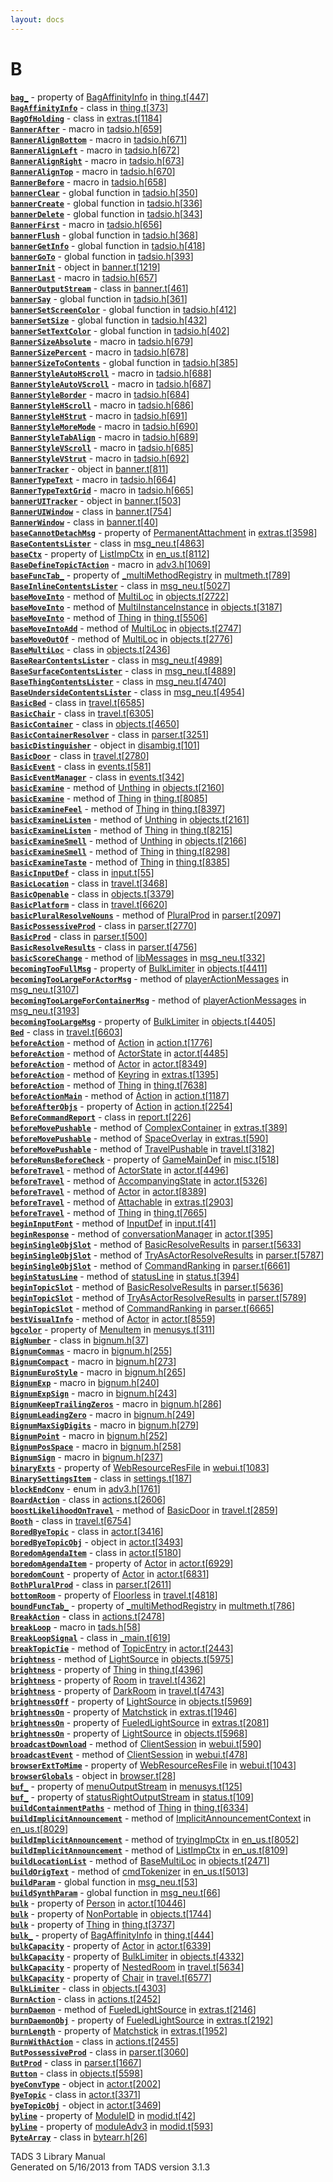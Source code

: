 ```yaml
---
layout: docs
---
```

# B

[**`bag_`**](../object/BagAffinityInfo.html#bag_) - property of
[BagAffinityInfo](../object/BagAffinityInfo.html) in
[thing.t](../file/thing.t.html)\[[447](../source/thing.t.html#447)\]  
[**`BagAffinityInfo`**](../object/BagAffinityInfo.html) - class in
[thing.t](../file/thing.t.html)\[[373](../source/thing.t.html#373)\]  
[**`BagOfHolding`**](../object/BagOfHolding.html) - class in
[extras.t](../file/extras.t.html)\[[1184](../source/extras.t.html#1184)\]  
[**`BannerAfter`**](../file/tadsio.h.html#BannerAfter) - macro in
[tadsio.h](../file/tadsio.h.html)\[[659](../source/tadsio.h.html#659)\]  
[**`BannerAlignBottom`**](../file/tadsio.h.html#BannerAlignBottom) -
macro in
[tadsio.h](../file/tadsio.h.html)\[[671](../source/tadsio.h.html#671)\]  
[**`BannerAlignLeft`**](../file/tadsio.h.html#BannerAlignLeft) - macro
in
[tadsio.h](../file/tadsio.h.html)\[[672](../source/tadsio.h.html#672)\]  
[**`BannerAlignRight`**](../file/tadsio.h.html#BannerAlignRight) - macro
in
[tadsio.h](../file/tadsio.h.html)\[[673](../source/tadsio.h.html#673)\]  
[**`BannerAlignTop`**](../file/tadsio.h.html#BannerAlignTop) - macro in
[tadsio.h](../file/tadsio.h.html)\[[670](../source/tadsio.h.html#670)\]  
[**`BannerBefore`**](../file/tadsio.h.html#BannerBefore) - macro in
[tadsio.h](../file/tadsio.h.html)\[[658](../source/tadsio.h.html#658)\]  
[**`bannerClear`**](../file/tadsio.h.html#bannerClear) - global function
in
[tadsio.h](../file/tadsio.h.html)\[[350](../source/tadsio.h.html#350)\]  
[**`bannerCreate`**](../file/tadsio.h.html#bannerCreate) - global
function in
[tadsio.h](../file/tadsio.h.html)\[[336](../source/tadsio.h.html#336)\]  
[**`bannerDelete`**](../file/tadsio.h.html#bannerDelete) - global
function in
[tadsio.h](../file/tadsio.h.html)\[[343](../source/tadsio.h.html#343)\]  
[**`BannerFirst`**](../file/tadsio.h.html#BannerFirst) - macro in
[tadsio.h](../file/tadsio.h.html)\[[656](../source/tadsio.h.html#656)\]  
[**`bannerFlush`**](../file/tadsio.h.html#bannerFlush) - global function
in
[tadsio.h](../file/tadsio.h.html)\[[368](../source/tadsio.h.html#368)\]  
[**`bannerGetInfo`**](../file/tadsio.h.html#bannerGetInfo) - global
function in
[tadsio.h](../file/tadsio.h.html)\[[418](../source/tadsio.h.html#418)\]  
[**`bannerGoTo`**](../file/tadsio.h.html#bannerGoTo) - global function
in
[tadsio.h](../file/tadsio.h.html)\[[393](../source/tadsio.h.html#393)\]  
[**`bannerInit`**](../object/bannerInit.html) - object in
[banner.t](../file/banner.t.html)\[[1219](../source/banner.t.html#1219)\]  
[**`BannerLast`**](../file/tadsio.h.html#BannerLast) - macro in
[tadsio.h](../file/tadsio.h.html)\[[657](../source/tadsio.h.html#657)\]  
[**`BannerOutputStream`**](../object/BannerOutputStream.html) - class in
[banner.t](../file/banner.t.html)\[[461](../source/banner.t.html#461)\]  
[**`bannerSay`**](../file/tadsio.h.html#bannerSay) - global function in
[tadsio.h](../file/tadsio.h.html)\[[361](../source/tadsio.h.html#361)\]  
[**`bannerSetScreenColor`**](../file/tadsio.h.html#bannerSetScreenColor) -
global function in
[tadsio.h](../file/tadsio.h.html)\[[412](../source/tadsio.h.html#412)\]  
[**`bannerSetSize`**](../file/tadsio.h.html#bannerSetSize) - global
function in
[tadsio.h](../file/tadsio.h.html)\[[432](../source/tadsio.h.html#432)\]  
[**`bannerSetTextColor`**](../file/tadsio.h.html#bannerSetTextColor) -
global function in
[tadsio.h](../file/tadsio.h.html)\[[402](../source/tadsio.h.html#402)\]  
[**`BannerSizeAbsolute`**](../file/tadsio.h.html#BannerSizeAbsolute) -
macro in
[tadsio.h](../file/tadsio.h.html)\[[679](../source/tadsio.h.html#679)\]  
[**`BannerSizePercent`**](../file/tadsio.h.html#BannerSizePercent) -
macro in
[tadsio.h](../file/tadsio.h.html)\[[678](../source/tadsio.h.html#678)\]  
[**`bannerSizeToContents`**](../file/tadsio.h.html#bannerSizeToContents) -
global function in
[tadsio.h](../file/tadsio.h.html)\[[385](../source/tadsio.h.html#385)\]  
[**`BannerStyleAutoHScroll`**](../file/tadsio.h.html#BannerStyleAutoHScroll) -
macro in
[tadsio.h](../file/tadsio.h.html)\[[688](../source/tadsio.h.html#688)\]  
[**`BannerStyleAutoVScroll`**](../file/tadsio.h.html#BannerStyleAutoVScroll) -
macro in
[tadsio.h](../file/tadsio.h.html)\[[687](../source/tadsio.h.html#687)\]  
[**`BannerStyleBorder`**](../file/tadsio.h.html#BannerStyleBorder) -
macro in
[tadsio.h](../file/tadsio.h.html)\[[684](../source/tadsio.h.html#684)\]  
[**`BannerStyleHScroll`**](../file/tadsio.h.html#BannerStyleHScroll) -
macro in
[tadsio.h](../file/tadsio.h.html)\[[686](../source/tadsio.h.html#686)\]  
[**`BannerStyleHStrut`**](../file/tadsio.h.html#BannerStyleHStrut) -
macro in
[tadsio.h](../file/tadsio.h.html)\[[691](../source/tadsio.h.html#691)\]  
[**`BannerStyleMoreMode`**](../file/tadsio.h.html#BannerStyleMoreMode) -
macro in
[tadsio.h](../file/tadsio.h.html)\[[690](../source/tadsio.h.html#690)\]  
[**`BannerStyleTabAlign`**](../file/tadsio.h.html#BannerStyleTabAlign) -
macro in
[tadsio.h](../file/tadsio.h.html)\[[689](../source/tadsio.h.html#689)\]  
[**`BannerStyleVScroll`**](../file/tadsio.h.html#BannerStyleVScroll) -
macro in
[tadsio.h](../file/tadsio.h.html)\[[685](../source/tadsio.h.html#685)\]  
[**`BannerStyleVStrut`**](../file/tadsio.h.html#BannerStyleVStrut) -
macro in
[tadsio.h](../file/tadsio.h.html)\[[692](../source/tadsio.h.html#692)\]  
[**`bannerTracker`**](../object/bannerTracker.html) - object in
[banner.t](../file/banner.t.html)\[[811](../source/banner.t.html#811)\]  
[**`BannerTypeText`**](../file/tadsio.h.html#BannerTypeText) - macro in
[tadsio.h](../file/tadsio.h.html)\[[664](../source/tadsio.h.html#664)\]  
[**`BannerTypeTextGrid`**](../file/tadsio.h.html#BannerTypeTextGrid) -
macro in
[tadsio.h](../file/tadsio.h.html)\[[665](../source/tadsio.h.html#665)\]  
[**`bannerUITracker`**](../object/bannerUITracker.html) - object in
[banner.t](../file/banner.t.html)\[[503](../source/banner.t.html#503)\]  
[**`BannerUIWindow`**](../object/BannerUIWindow.html) - class in
[banner.t](../file/banner.t.html)\[[754](../source/banner.t.html#754)\]  
[**`BannerWindow`**](../object/BannerWindow.html) - class in
[banner.t](../file/banner.t.html)\[[40](../source/banner.t.html#40)\]  
[**`baseCannotDetachMsg`**](../object/PermanentAttachment.html#baseCannotDetachMsg) -
property of [PermanentAttachment](../object/PermanentAttachment.html) in
[extras.t](../file/extras.t.html)\[[3598](../source/extras.t.html#3598)\]  
[**`BaseContentsLister`**](../object/BaseContentsLister.html) - class in
[msg_neu.t](../file/msg_neu.t.html)\[[4863](../source/msg_neu.t.html#4863)\]  
[**`baseCtx`**](../object/ListImpCtx.html#baseCtx) - property of
[ListImpCtx](../object/ListImpCtx.html) in
[en_us.t](../file/en_us.t.html)\[[8112](../source/en_us.t.html#8112)\]  
[**`BaseDefineTopicTAction`**](../file/adv3.h.html#BaseDefineTopicTAction) -
macro in
[adv3.h](../file/adv3.h.html)\[[1069](../source/adv3.h.html#1069)\]  
[**`baseFuncTab_`**](../object/_multiMethodRegistry.html#baseFuncTab_) -
property of [\_multiMethodRegistry](../object/_multiMethodRegistry.html)
in
[multmeth.t](../file/multmeth.t.html)\[[789](../source/multmeth.t.html#789)\]  
[**`BaseInlineContentsLister`**](../object/BaseInlineContentsLister.html) -
class in
[msg_neu.t](../file/msg_neu.t.html)\[[5027](../source/msg_neu.t.html#5027)\]  
[**`baseMoveInto`**](../object/MultiLoc.html#baseMoveInto) - method of
[MultiLoc](../object/MultiLoc.html) in
[objects.t](../file/objects.t.html)\[[2722](../source/objects.t.html#2722)\]  
[**`baseMoveInto`**](../object/MultiInstanceInstance.html#baseMoveInto) -
method of [MultiInstanceInstance](../object/MultiInstanceInstance.html)
in
[objects.t](../file/objects.t.html)\[[3187](../source/objects.t.html#3187)\]  
[**`baseMoveInto`**](../object/Thing.html#baseMoveInto) - method of
[Thing](../object/Thing.html) in
[thing.t](../file/thing.t.html)\[[5506](../source/thing.t.html#5506)\]  
[**`baseMoveIntoAdd`**](../object/MultiLoc.html#baseMoveIntoAdd) -
method of [MultiLoc](../object/MultiLoc.html) in
[objects.t](../file/objects.t.html)\[[2747](../source/objects.t.html#2747)\]  
[**`baseMoveOutOf`**](../object/MultiLoc.html#baseMoveOutOf) - method of
[MultiLoc](../object/MultiLoc.html) in
[objects.t](../file/objects.t.html)\[[2776](../source/objects.t.html#2776)\]  
[**`BaseMultiLoc`**](../object/BaseMultiLoc.html) - class in
[objects.t](../file/objects.t.html)\[[2436](../source/objects.t.html#2436)\]  
[**`BaseRearContentsLister`**](../object/BaseRearContentsLister.html) -
class in
[msg_neu.t](../file/msg_neu.t.html)\[[4989](../source/msg_neu.t.html#4989)\]  
[**`BaseSurfaceContentsLister`**](../object/BaseSurfaceContentsLister.html) -
class in
[msg_neu.t](../file/msg_neu.t.html)\[[4889](../source/msg_neu.t.html#4889)\]  
[**`BaseThingContentsLister`**](../object/BaseThingContentsLister.html) -
class in
[msg_neu.t](../file/msg_neu.t.html)\[[4740](../source/msg_neu.t.html#4740)\]  
[**`BaseUndersideContentsLister`**](../object/BaseUndersideContentsLister.html) -
class in
[msg_neu.t](../file/msg_neu.t.html)\[[4954](../source/msg_neu.t.html#4954)\]  
[**`BasicBed`**](../object/BasicBed.html) - class in
[travel.t](../file/travel.t.html)\[[6585](../source/travel.t.html#6585)\]  
[**`BasicChair`**](../object/BasicChair.html) - class in
[travel.t](../file/travel.t.html)\[[6305](../source/travel.t.html#6305)\]  
[**`BasicContainer`**](../object/BasicContainer.html) - class in
[objects.t](../file/objects.t.html)\[[4650](../source/objects.t.html#4650)\]  
[**`BasicContainerResolver`**](../object/BasicContainerResolver.html) -
class in
[parser.t](../file/parser.t.html)\[[3251](../source/parser.t.html#3251)\]  
[**`basicDistinguisher`**](../object/basicDistinguisher.html) - object
in
[disambig.t](../file/disambig.t.html)\[[101](../source/disambig.t.html#101)\]  
[**`BasicDoor`**](../object/BasicDoor.html) - class in
[travel.t](../file/travel.t.html)\[[2780](../source/travel.t.html#2780)\]  
[**`BasicEvent`**](../object/BasicEvent.html) - class in
[events.t](../file/events.t.html)\[[581](../source/events.t.html#581)\]  
[**`BasicEventManager`**](../object/BasicEventManager.html) - class in
[events.t](../file/events.t.html)\[[342](../source/events.t.html#342)\]  
[**`basicExamine`**](../object/Unthing.html#basicExamine) - method of
[Unthing](../object/Unthing.html) in
[objects.t](../file/objects.t.html)\[[2160](../source/objects.t.html#2160)\]  
[**`basicExamine`**](../object/Thing.html#basicExamine) - method of
[Thing](../object/Thing.html) in
[thing.t](../file/thing.t.html)\[[8085](../source/thing.t.html#8085)\]  
[**`basicExamineFeel`**](../object/Thing.html#basicExamineFeel) - method
of [Thing](../object/Thing.html) in
[thing.t](../file/thing.t.html)\[[8397](../source/thing.t.html#8397)\]  
[**`basicExamineListen`**](../object/Unthing.html#basicExamineListen) -
method of [Unthing](../object/Unthing.html) in
[objects.t](../file/objects.t.html)\[[2161](../source/objects.t.html#2161)\]  
[**`basicExamineListen`**](../object/Thing.html#basicExamineListen) -
method of [Thing](../object/Thing.html) in
[thing.t](../file/thing.t.html)\[[8215](../source/thing.t.html#8215)\]  
[**`basicExamineSmell`**](../object/Unthing.html#basicExamineSmell) -
method of [Unthing](../object/Unthing.html) in
[objects.t](../file/objects.t.html)\[[2166](../source/objects.t.html#2166)\]  
[**`basicExamineSmell`**](../object/Thing.html#basicExamineSmell) -
method of [Thing](../object/Thing.html) in
[thing.t](../file/thing.t.html)\[[8298](../source/thing.t.html#8298)\]  
[**`basicExamineTaste`**](../object/Thing.html#basicExamineTaste) -
method of [Thing](../object/Thing.html) in
[thing.t](../file/thing.t.html)\[[8385](../source/thing.t.html#8385)\]  
[**`BasicInputDef`**](../object/BasicInputDef.html) - class in
[input.t](../file/input.t.html)\[[55](../source/input.t.html#55)\]  
[**`BasicLocation`**](../object/BasicLocation.html) - class in
[travel.t](../file/travel.t.html)\[[3468](../source/travel.t.html#3468)\]  
[**`BasicOpenable`**](../object/BasicOpenable.html) - class in
[objects.t](../file/objects.t.html)\[[3379](../source/objects.t.html#3379)\]  
[**`BasicPlatform`**](../object/BasicPlatform.html) - class in
[travel.t](../file/travel.t.html)\[[6620](../source/travel.t.html#6620)\]  
[**`basicPluralResolveNouns`**](../object/PluralProd.html#basicPluralResolveNouns) -
method of [PluralProd](../object/PluralProd.html) in
[parser.t](../file/parser.t.html)\[[2097](../source/parser.t.html#2097)\]  
[**`BasicPossessiveProd`**](../object/BasicPossessiveProd.html) - class
in
[parser.t](../file/parser.t.html)\[[2770](../source/parser.t.html#2770)\]  
[**`BasicProd`**](../object/BasicProd.html) - class in
[parser.t](../file/parser.t.html)\[[500](../source/parser.t.html#500)\]  
[**`BasicResolveResults`**](../object/BasicResolveResults.html) - class
in
[parser.t](../file/parser.t.html)\[[4756](../source/parser.t.html#4756)\]  
[**`basicScoreChange`**](../object/libMessages.html#basicScoreChange) -
method of [libMessages](../object/libMessages.html) in
[msg_neu.t](../file/msg_neu.t.html)\[[332](../source/msg_neu.t.html#332)\]  
[**`becomingTooFullMsg`**](../object/BulkLimiter.html#becomingTooFullMsg) -
property of [BulkLimiter](../object/BulkLimiter.html) in
[objects.t](../file/objects.t.html)\[[4411](../source/objects.t.html#4411)\]  
[**`becomingTooLargeForActorMsg`**](../object/playerActionMessages.html#becomingTooLargeForActorMsg) -
method of [playerActionMessages](../object/playerActionMessages.html) in
[msg_neu.t](../file/msg_neu.t.html)\[[3107](../source/msg_neu.t.html#3107)\]  
[**`becomingTooLargeForContainerMsg`**](../object/playerActionMessages.html#becomingTooLargeForContainerMsg) -
method of [playerActionMessages](../object/playerActionMessages.html) in
[msg_neu.t](../file/msg_neu.t.html)\[[3193](../source/msg_neu.t.html#3193)\]  
[**`becomingTooLargeMsg`**](../object/BulkLimiter.html#becomingTooLargeMsg) -
property of [BulkLimiter](../object/BulkLimiter.html) in
[objects.t](../file/objects.t.html)\[[4405](../source/objects.t.html#4405)\]  
[**`Bed`**](../object/Bed.html) - class in
[travel.t](../file/travel.t.html)\[[6603](../source/travel.t.html#6603)\]  
[**`beforeAction`**](../object/Action.html#beforeAction) - method of
[Action](../object/Action.html) in
[action.t](../file/action.t.html)\[[1776](../source/action.t.html#1776)\]  
[**`beforeAction`**](../object/ActorState.html#beforeAction) - method of
[ActorState](../object/ActorState.html) in
[actor.t](../file/actor.t.html)\[[4485](../source/actor.t.html#4485)\]  
[**`beforeAction`**](../object/Actor.html#beforeAction) - method of
[Actor](../object/Actor.html) in
[actor.t](../file/actor.t.html)\[[8349](../source/actor.t.html#8349)\]  
[**`beforeAction`**](../object/Keyring.html#beforeAction) - method of
[Keyring](../object/Keyring.html) in
[extras.t](../file/extras.t.html)\[[1395](../source/extras.t.html#1395)\]  
[**`beforeAction`**](../object/Thing.html#beforeAction) - method of
[Thing](../object/Thing.html) in
[thing.t](../file/thing.t.html)\[[7638](../source/thing.t.html#7638)\]  
[**`beforeActionMain`**](../object/Action.html#beforeActionMain) -
method of [Action](../object/Action.html) in
[action.t](../file/action.t.html)\[[1187](../source/action.t.html#1187)\]  
[**`beforeAfterObjs`**](../object/Action.html#beforeAfterObjs) -
property of [Action](../object/Action.html) in
[action.t](../file/action.t.html)\[[2254](../source/action.t.html#2254)\]  
[**`BeforeCommandReport`**](../object/BeforeCommandReport.html) - class
in
[report.t](../file/report.t.html)\[[226](../source/report.t.html#226)\]  
[**`beforeMovePushable`**](../object/ComplexContainer.html#beforeMovePushable) -
method of [ComplexContainer](../object/ComplexContainer.html) in
[extras.t](../file/extras.t.html)\[[389](../source/extras.t.html#389)\]  
[**`beforeMovePushable`**](../object/SpaceOverlay.html#beforeMovePushable) -
method of [SpaceOverlay](../object/SpaceOverlay.html) in
[extras.t](../file/extras.t.html)\[[590](../source/extras.t.html#590)\]  
[**`beforeMovePushable`**](../object/TravelPushable.html#beforeMovePushable) -
method of [TravelPushable](../object/TravelPushable.html) in
[travel.t](../file/travel.t.html)\[[3182](../source/travel.t.html#3182)\]  
[**`beforeRunsBeforeCheck`**](../object/GameMainDef.html#beforeRunsBeforeCheck) -
property of [GameMainDef](../object/GameMainDef.html) in
[misc.t](../file/misc.t.html)\[[518](../source/misc.t.html#518)\]  
[**`beforeTravel`**](../object/ActorState.html#beforeTravel) - method of
[ActorState](../object/ActorState.html) in
[actor.t](../file/actor.t.html)\[[4496](../source/actor.t.html#4496)\]  
[**`beforeTravel`**](../object/AccompanyingState.html#beforeTravel) -
method of [AccompanyingState](../object/AccompanyingState.html) in
[actor.t](../file/actor.t.html)\[[5326](../source/actor.t.html#5326)\]  
[**`beforeTravel`**](../object/Actor.html#beforeTravel) - method of
[Actor](../object/Actor.html) in
[actor.t](../file/actor.t.html)\[[8389](../source/actor.t.html#8389)\]  
[**`beforeTravel`**](../object/Attachable.html#beforeTravel) - method of
[Attachable](../object/Attachable.html) in
[extras.t](../file/extras.t.html)\[[2903](../source/extras.t.html#2903)\]  
[**`beforeTravel`**](../object/Thing.html#beforeTravel) - method of
[Thing](../object/Thing.html) in
[thing.t](../file/thing.t.html)\[[7665](../source/thing.t.html#7665)\]  
[**`beginInputFont`**](../object/InputDef.html#beginInputFont) - method
of [InputDef](../object/InputDef.html) in
[input.t](../file/input.t.html)\[[41](../source/input.t.html#41)\]  
[**`beginResponse`**](../object/conversationManager.html#beginResponse) -
method of [conversationManager](../object/conversationManager.html) in
[actor.t](../file/actor.t.html)\[[395](../source/actor.t.html#395)\]  
[**`beginSingleObjSlot`**](../object/BasicResolveResults.html#beginSingleObjSlot) -
method of [BasicResolveResults](../object/BasicResolveResults.html) in
[parser.t](../file/parser.t.html)\[[5633](../source/parser.t.html#5633)\]  
[**`beginSingleObjSlot`**](../object/TryAsActorResolveResults.html#beginSingleObjSlot) -
method of
[TryAsActorResolveResults](../object/TryAsActorResolveResults.html) in
[parser.t](../file/parser.t.html)\[[5787](../source/parser.t.html#5787)\]  
[**`beginSingleObjSlot`**](../object/CommandRanking.html#beginSingleObjSlot) -
method of [CommandRanking](../object/CommandRanking.html) in
[parser.t](../file/parser.t.html)\[[6661](../source/parser.t.html#6661)\]  
[**`beginStatusLine`**](../object/statusLine.html#beginStatusLine) -
method of [statusLine](../object/statusLine.html) in
[status.t](../file/status.t.html)\[[394](../source/status.t.html#394)\]  
[**`beginTopicSlot`**](../object/BasicResolveResults.html#beginTopicSlot) -
method of [BasicResolveResults](../object/BasicResolveResults.html) in
[parser.t](../file/parser.t.html)\[[5636](../source/parser.t.html#5636)\]  
[**`beginTopicSlot`**](../object/TryAsActorResolveResults.html#beginTopicSlot) -
method of
[TryAsActorResolveResults](../object/TryAsActorResolveResults.html) in
[parser.t](../file/parser.t.html)\[[5789](../source/parser.t.html#5789)\]  
[**`beginTopicSlot`**](../object/CommandRanking.html#beginTopicSlot) -
method of [CommandRanking](../object/CommandRanking.html) in
[parser.t](../file/parser.t.html)\[[6665](../source/parser.t.html#6665)\]  
[**`bestVisualInfo`**](../object/Actor.html#bestVisualInfo) - method of
[Actor](../object/Actor.html) in
[actor.t](../file/actor.t.html)\[[8559](../source/actor.t.html#8559)\]  
[**`bgcolor`**](../object/MenuItem.html#bgcolor) - property of
[MenuItem](../object/MenuItem.html) in
[menusys.t](../file/menusys.t.html)\[[311](../source/menusys.t.html#311)\]  
[**`BigNumber`**](../object/BigNumber.html) - class in
[bignum.h](../file/bignum.h.html)\[[37](../source/bignum.h.html#37)\]  
[**`BignumCommas`**](../file/bignum.h.html#BignumCommas) - macro in
[bignum.h](../file/bignum.h.html)\[[255](../source/bignum.h.html#255)\]  
[**`BignumCompact`**](../file/bignum.h.html#BignumCompact) - macro in
[bignum.h](../file/bignum.h.html)\[[273](../source/bignum.h.html#273)\]  
[**`BignumEuroStyle`**](../file/bignum.h.html#BignumEuroStyle) - macro
in
[bignum.h](../file/bignum.h.html)\[[265](../source/bignum.h.html#265)\]  
[**`BignumExp`**](../file/bignum.h.html#BignumExp) - macro in
[bignum.h](../file/bignum.h.html)\[[240](../source/bignum.h.html#240)\]  
[**`BignumExpSign`**](../file/bignum.h.html#BignumExpSign) - macro in
[bignum.h](../file/bignum.h.html)\[[243](../source/bignum.h.html#243)\]  
[**`BignumKeepTrailingZeros`**](../file/bignum.h.html#BignumKeepTrailingZeros) -
macro in
[bignum.h](../file/bignum.h.html)\[[286](../source/bignum.h.html#286)\]  
[**`BignumLeadingZero`**](../file/bignum.h.html#BignumLeadingZero) -
macro in
[bignum.h](../file/bignum.h.html)\[[249](../source/bignum.h.html#249)\]  
[**`BignumMaxSigDigits`**](../file/bignum.h.html#BignumMaxSigDigits) -
macro in
[bignum.h](../file/bignum.h.html)\[[279](../source/bignum.h.html#279)\]  
[**`BignumPoint`**](../file/bignum.h.html#BignumPoint) - macro in
[bignum.h](../file/bignum.h.html)\[[252](../source/bignum.h.html#252)\]  
[**`BignumPosSpace`**](../file/bignum.h.html#BignumPosSpace) - macro in
[bignum.h](../file/bignum.h.html)\[[258](../source/bignum.h.html#258)\]  
[**`BignumSign`**](../file/bignum.h.html#BignumSign) - macro in
[bignum.h](../file/bignum.h.html)\[[237](../source/bignum.h.html#237)\]  
[**`binaryExts`**](../object/WebResourceResFile.html#binaryExts) -
property of [WebResourceResFile](../object/WebResourceResFile.html) in
[webui.t](../file/webui.t.html)\[[1083](../source/webui.t.html#1083)\]  
[**`BinarySettingsItem`**](../object/BinarySettingsItem.html) - class in
[settings.t](../file/settings.t.html)\[[187](../source/settings.t.html#187)\]  
[**`blockEndConv`**](../file/adv3.h.html#blockEndConv) - enum in
[adv3.h](../file/adv3.h.html)\[[1761](../source/adv3.h.html#1761)\]  
[**`BoardAction`**](../object/BoardAction.html) - class in
[actions.t](../file/actions.t.html)\[[2606](../source/actions.t.html#2606)\]  
[**`boostLikelihoodOnTravel`**](../object/BasicDoor.html#boostLikelihoodOnTravel) -
method of [BasicDoor](../object/BasicDoor.html) in
[travel.t](../file/travel.t.html)\[[2859](../source/travel.t.html#2859)\]  
[**`Booth`**](../object/Booth.html) - class in
[travel.t](../file/travel.t.html)\[[6754](../source/travel.t.html#6754)\]  
[**`BoredByeTopic`**](../object/BoredByeTopic.html) - class in
[actor.t](../file/actor.t.html)\[[3416](../source/actor.t.html#3416)\]  
[**`boredByeTopicObj`**](../object/boredByeTopicObj.html) - object in
[actor.t](../file/actor.t.html)\[[3493](../source/actor.t.html#3493)\]  
[**`BoredomAgendaItem`**](../object/BoredomAgendaItem.html) - class in
[actor.t](../file/actor.t.html)\[[5180](../source/actor.t.html#5180)\]  
[**`boredomAgendaItem`**](../object/Actor.html#boredomAgendaItem) -
property of [Actor](../object/Actor.html) in
[actor.t](../file/actor.t.html)\[[6929](../source/actor.t.html#6929)\]  
[**`boredomCount`**](../object/Actor.html#boredomCount) - property of
[Actor](../object/Actor.html) in
[actor.t](../file/actor.t.html)\[[6831](../source/actor.t.html#6831)\]  
[**`BothPluralProd`**](../object/BothPluralProd.html) - class in
[parser.t](../file/parser.t.html)\[[2611](../source/parser.t.html#2611)\]  
[**`bottomRoom`**](../object/Floorless.html#bottomRoom) - property of
[Floorless](../object/Floorless.html) in
[travel.t](../file/travel.t.html)\[[4818](../source/travel.t.html#4818)\]  
[**`boundFuncTab_`**](../object/_multiMethodRegistry.html#boundFuncTab_) -
property of [\_multiMethodRegistry](../object/_multiMethodRegistry.html)
in
[multmeth.t](../file/multmeth.t.html)\[[786](../source/multmeth.t.html#786)\]  
[**`BreakAction`**](../object/BreakAction.html) - class in
[actions.t](../file/actions.t.html)\[[2478](../source/actions.t.html#2478)\]  
[**`breakLoop`**](../file/tads.h.html#breakLoop) - macro in
[tads.h](../file/tads.h.html)\[[58](../source/tads.h.html#58)\]  
[**`BreakLoopSignal`**](../object/BreakLoopSignal.html) - class in
[\_main.t](../file/_main.t.html)\[[619](../source/_main.t.html#619)\]  
[**`breakTopicTie`**](../object/TopicEntry.html#breakTopicTie) - method
of [TopicEntry](../object/TopicEntry.html) in
[actor.t](../file/actor.t.html)\[[2443](../source/actor.t.html#2443)\]  
[**`brightness`**](../object/LightSource.html#brightness) - method of
[LightSource](../object/LightSource.html) in
[objects.t](../file/objects.t.html)\[[5975](../source/objects.t.html#5975)\]  
[**`brightness`**](../object/Thing.html#brightness) - property of
[Thing](../object/Thing.html) in
[thing.t](../file/thing.t.html)\[[4396](../source/thing.t.html#4396)\]  
[**`brightness`**](../object/Room.html#brightness) - property of
[Room](../object/Room.html) in
[travel.t](../file/travel.t.html)\[[4362](../source/travel.t.html#4362)\]  
[**`brightness`**](../object/DarkRoom.html#brightness) - property of
[DarkRoom](../object/DarkRoom.html) in
[travel.t](../file/travel.t.html)\[[4743](../source/travel.t.html#4743)\]  
[**`brightnessOff`**](../object/LightSource.html#brightnessOff) -
property of [LightSource](../object/LightSource.html) in
[objects.t](../file/objects.t.html)\[[5969](../source/objects.t.html#5969)\]  
[**`brightnessOn`**](../object/Matchstick.html#brightnessOn) - property
of [Matchstick](../object/Matchstick.html) in
[extras.t](../file/extras.t.html)\[[1946](../source/extras.t.html#1946)\]  
[**`brightnessOn`**](../object/FueledLightSource.html#brightnessOn) -
property of [FueledLightSource](../object/FueledLightSource.html) in
[extras.t](../file/extras.t.html)\[[2081](../source/extras.t.html#2081)\]  
[**`brightnessOn`**](../object/LightSource.html#brightnessOn) - property
of [LightSource](../object/LightSource.html) in
[objects.t](../file/objects.t.html)\[[5968](../source/objects.t.html#5968)\]  
[**`broadcastDownload`**](../object/ClientSession.html#broadcastDownload) -
method of [ClientSession](../object/ClientSession.html) in
[webui.t](../file/webui.t.html)\[[590](../source/webui.t.html#590)\]  
[**`broadcastEvent`**](../object/ClientSession.html#broadcastEvent) -
method of [ClientSession](../object/ClientSession.html) in
[webui.t](../file/webui.t.html)\[[478](../source/webui.t.html#478)\]  
[**`browserExtToMime`**](../object/WebResourceResFile.html#browserExtToMime) -
property of [WebResourceResFile](../object/WebResourceResFile.html) in
[webui.t](../file/webui.t.html)\[[1043](../source/webui.t.html#1043)\]  
[**`browserGlobals`**](../object/browserGlobals.html) - object in
[browser.t](../file/browser.t.html)\[[28](../source/browser.t.html#28)\]  
[**`buf_`**](../object/menuOutputStream.html#buf_) - property of
[menuOutputStream](../object/menuOutputStream.html) in
[menusys.t](../file/menusys.t.html)\[[125](../source/menusys.t.html#125)\]  
[**`buf_`**](../object/statusRightOutputStream.html#buf_) - property of
[statusRightOutputStream](../object/statusRightOutputStream.html) in
[status.t](../file/status.t.html)\[[109](../source/status.t.html#109)\]  
[**`buildContainmentPaths`**](../object/Thing.html#buildContainmentPaths) -
method of [Thing](../object/Thing.html) in
[thing.t](../file/thing.t.html)\[[6334](../source/thing.t.html#6334)\]  
[**`buildImplicitAnnouncement`**](../object/ImplicitAnnouncementContext.html#buildImplicitAnnouncement) -
method of
[ImplicitAnnouncementContext](../object/ImplicitAnnouncementContext.html)
in
[en_us.t](../file/en_us.t.html)\[[8029](../source/en_us.t.html#8029)\]  
[**`buildImplicitAnnouncement`**](../object/tryingImpCtx.html#buildImplicitAnnouncement) -
method of [tryingImpCtx](../object/tryingImpCtx.html) in
[en_us.t](../file/en_us.t.html)\[[8052](../source/en_us.t.html#8052)\]  
[**`buildImplicitAnnouncement`**](../object/ListImpCtx.html#buildImplicitAnnouncement) -
method of [ListImpCtx](../object/ListImpCtx.html) in
[en_us.t](../file/en_us.t.html)\[[8109](../source/en_us.t.html#8109)\]  
[**`buildLocationList`**](../object/BaseMultiLoc.html#buildLocationList) -
method of [BaseMultiLoc](../object/BaseMultiLoc.html) in
[objects.t](../file/objects.t.html)\[[2471](../source/objects.t.html#2471)\]  
[**`buildOrigText`**](../object/cmdTokenizer.html#buildOrigText) -
method of [cmdTokenizer](../object/cmdTokenizer.html) in
[en_us.t](../file/en_us.t.html)\[[5013](../source/en_us.t.html#5013)\]  
[**`buildParam`**](../file/msg_neu.t.html#buildParam) - global function
in
[msg_neu.t](../file/msg_neu.t.html)\[[53](../source/msg_neu.t.html#53)\]  
[**`buildSynthParam`**](../file/msg_neu.t.html#buildSynthParam) - global
function in
[msg_neu.t](../file/msg_neu.t.html)\[[66](../source/msg_neu.t.html#66)\]  
[**`bulk`**](../object/Person.html#bulk) - property of
[Person](../object/Person.html) in
[actor.t](../file/actor.t.html)\[[10446](../source/actor.t.html#10446)\]  
[**`bulk`**](../object/NonPortable.html#bulk) - property of
[NonPortable](../object/NonPortable.html) in
[objects.t](../file/objects.t.html)\[[1744](../source/objects.t.html#1744)\]  
[**`bulk`**](../object/Thing.html#bulk) - property of
[Thing](../object/Thing.html) in
[thing.t](../file/thing.t.html)\[[3737](../source/thing.t.html#3737)\]  
[**`bulk_`**](../object/BagAffinityInfo.html#bulk_) - property of
[BagAffinityInfo](../object/BagAffinityInfo.html) in
[thing.t](../file/thing.t.html)\[[444](../source/thing.t.html#444)\]  
[**`bulkCapacity`**](../object/Actor.html#bulkCapacity) - property of
[Actor](../object/Actor.html) in
[actor.t](../file/actor.t.html)\[[6339](../source/actor.t.html#6339)\]  
[**`bulkCapacity`**](../object/BulkLimiter.html#bulkCapacity) - property
of [BulkLimiter](../object/BulkLimiter.html) in
[objects.t](../file/objects.t.html)\[[4332](../source/objects.t.html#4332)\]  
[**`bulkCapacity`**](../object/NestedRoom.html#bulkCapacity) - property
of [NestedRoom](../object/NestedRoom.html) in
[travel.t](../file/travel.t.html)\[[5634](../source/travel.t.html#5634)\]  
[**`bulkCapacity`**](../object/Chair.html#bulkCapacity) - property of
[Chair](../object/Chair.html) in
[travel.t](../file/travel.t.html)\[[6577](../source/travel.t.html#6577)\]  
[**`BulkLimiter`**](../object/BulkLimiter.html) - class in
[objects.t](../file/objects.t.html)\[[4303](../source/objects.t.html#4303)\]  
[**`BurnAction`**](../object/BurnAction.html) - class in
[actions.t](../file/actions.t.html)\[[2452](../source/actions.t.html#2452)\]  
[**`burnDaemon`**](../object/FueledLightSource.html#burnDaemon) - method
of [FueledLightSource](../object/FueledLightSource.html) in
[extras.t](../file/extras.t.html)\[[2146](../source/extras.t.html#2146)\]  
[**`burnDaemonObj`**](../object/FueledLightSource.html#burnDaemonObj) -
property of [FueledLightSource](../object/FueledLightSource.html) in
[extras.t](../file/extras.t.html)\[[2192](../source/extras.t.html#2192)\]  
[**`burnLength`**](../object/Matchstick.html#burnLength) - property of
[Matchstick](../object/Matchstick.html) in
[extras.t](../file/extras.t.html)\[[1952](../source/extras.t.html#1952)\]  
[**`BurnWithAction`**](../object/BurnWithAction.html) - class in
[actions.t](../file/actions.t.html)\[[2455](../source/actions.t.html#2455)\]  
[**`ButPossessiveProd`**](../object/ButPossessiveProd.html) - class in
[parser.t](../file/parser.t.html)\[[3060](../source/parser.t.html#3060)\]  
[**`ButProd`**](../object/ButProd.html) - class in
[parser.t](../file/parser.t.html)\[[1667](../source/parser.t.html#1667)\]  
[**`Button`**](../object/Button.html) - class in
[objects.t](../file/objects.t.html)\[[5598](../source/objects.t.html#5598)\]  
[**`byeConvType`**](../object/byeConvType.html) - object in
[actor.t](../file/actor.t.html)\[[2002](../source/actor.t.html#2002)\]  
[**`ByeTopic`**](../object/ByeTopic.html) - class in
[actor.t](../file/actor.t.html)\[[3371](../source/actor.t.html#3371)\]  
[**`byeTopicObj`**](../object/byeTopicObj.html) - object in
[actor.t](../file/actor.t.html)\[[3469](../source/actor.t.html#3469)\]  
[**`byline`**](../object/ModuleID.html#byline) - property of
[ModuleID](../object/ModuleID.html) in
[modid.t](../file/modid.t.html)\[[42](../source/modid.t.html#42)\]  
[**`byline`**](../object/moduleAdv3.html#byline) - property of
[moduleAdv3](../object/moduleAdv3.html) in
[modid.t](../file/modid.t.html)\[[593](../source/modid.t.html#593)\]  
[**`ByteArray`**](../object/ByteArray.html) - class in
[bytearr.h](../file/bytearr.h.html)\[[26](../source/bytearr.h.html#26)\]  



TADS 3 Library Manual  
Generated on 5/16/2013 from TADS version 3.1.3


